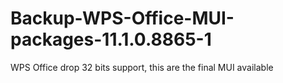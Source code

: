 # Backup-WPS-Office-MUI-packages-11.1.0.8865-1
WPS Office drop 32 bits support, this are the final MUI available

